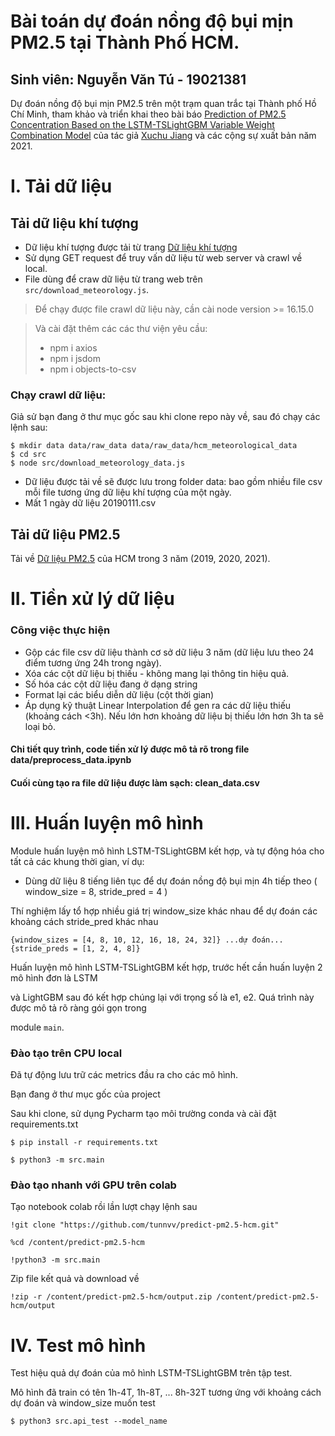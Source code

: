 # Bài toán dự đoán nồng độ bụi mịn PM2.5 tại Thành Phố HCM.
## Sinh viên: Nguyễn Văn Tú - 19021381
Dự đoán nồng độ bụi mịn PM2.5 trên một trạm quan trắc tại Thành phố Hồ Chí Minh, tham khảo và triển khai theo bài báo [Prediction of PM2.5 Concentration Based on the LSTM-TSLightGBM Variable Weight Combination Model](https://www.mdpi.com/2073-4433/12/9/1211/htm) của tác giả [Xuchu Jiang](https://sciprofiles.com/profile/1563874) và các cộng sự xuất bản năm 2021.

# I. Tải dữ liệu
## Tải dữ liệu khí tượng
- Dữ liệu khí tượng được tải từ trang [Dữ liệu khí tượng](https://weather.uwyo.edu/surface/meteorogram/seasia.shtml)
- Sử dụng GET request để truy vấn dữ liệu từ web server và crawl về local.
- File dùng để craw dữ liệu từ trang web trên `src/download_meteorology.js`.
> Để chạy được file crawl dữ liệu này, cần cài node version >= 16.15.0

> Và cài đặt thêm các các thư viện yêu cầu:
> - npm i axios
> - npm i jsdom
> - npm i objects-to-csv

### Chạy crawl dữ liệu:
Giả sử bạn đang ở thư mục gốc sau khi clone repo này về, sau đó chạy các lệnh sau: 
```console
$ mkdir data data/raw_data data/raw_data/hcm_meteorological_data 
$ cd src
$ node src/download_meteorology_data.js
```
- Dữ liệu được tải về sẽ được lưu trong folder data: bao gồm nhiều file csv mỗi file tương ứng dữ liệu khí
tượng của một ngày.
- Mất 1 ngày dữ liệu 20190111.csv

## Tải dữ liệu PM2.5
Tải về [Dữ liệu PM2.5](https://www.airnow.gov/international/us-embassies-and-consulates/) của HCM trong 3 năm (2019, 2020, 2021).

# II. Tiền xử lý dữ liệu 
### Công việc thực hiện
+ Gộp các file csv dữ liệu thành cơ sở dữ liệu 3 năm (dữ liệu lưu theo 24 điểm tương ứng 24h trong ngày).
+ Xóa các cột dữ liệu bị thiếu - không mang lại thông tin hiệu quả.
+ Số hóa các cột dữ liệu đang ở dạng string
+ Format lại các biểu diễn dữ liệu (cột thời gian)
+ Áp dụng kỹ thuật Linear Interpolation để gen ra các dữ liệu thiếu (khoảng cách <3h). Nếu lớn hơn khoảng dữ liệu bị thiếu lớn hơn 3h ta sẽ loại bỏ.
#### Chi tiết quy trình, code tiền xử lý được mô tả rõ trong file data/preprocess_data.ipynb
#### Cuối cùng tạo ra file dữ liệu được làm sạch: clean_data.csv

# III. Huấn luyện mô hình
Module huấn luyện mô hình LSTM-TSLightGBM kết hợp, và tự động hóa cho tất cả các khung thời gian, ví dụ: 
+ Dùng dữ liệu 8 tiếng liên tục để dự đoán nồng độ bụi mịn 4h tiếp theo ( window_size = 8, stride_pred = 4 )

Thí nghiệm lấy tổ hợp nhiều giá trị window_size khác nhau để dự đoán các khoảng cách stride_pred khác nhau

    
    {window_sizes = [4, 8, 10, 12, 16, 18, 24, 32]} ...dự đoán... {stride_preds = [1, 2, 4, 8]}

Huấn luyện mô hình LSTM-TSLightGBM kết hợp, trước hết cần huấn luyện 2 mô hình đơn là LSTM

và LightGBM sau đó kết hợp chúng lại với trọng số là e1, e2. Quá trình này được mô tả rõ ràng gói gọn trong

module `main`.

### Đào tạo trên CPU local
Đã tự động lưu trữ các metrics đầu ra cho các mô hình.

Bạn đang ở thư mục gốc của project

Sau khi clone, sử dụng Pycharm tạo môi trường conda và cài đặt requirements.txt
```console
$ pip install -r requirements.txt
```
```console
$ python3 -m src.main
```

### Đào tạo nhanh với GPU trên colab
Tạo notebook colab rồi lần lượt chạy lệnh sau
```console
!git clone "https://github.com/tunnvv/predict-pm2.5-hcm.git"
```
```console
%cd /content/predict-pm2.5-hcm
```
```console
!python3 -m src.main
```
Zip file kết quả và download về
```console
!zip -r /content/predict-pm2.5-hcm/output.zip /content/predict-pm2.5-hcm/output
```
# IV. Test mô hình
Test hiệu quả dự đoán của mô hình LSTM-TSLightGBM trên tập test.

Mô hình đã train có tên 1h-4T, 1h-8T, ... 8h-32T tương ứng với khoảng cách dự đoán và window_size muốn test
```console
$ python3 src.api_test --model_name
```
